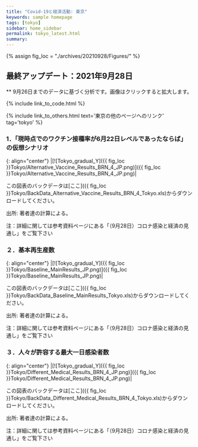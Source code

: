 ```yaml
---
title: "Covid-19と経済活動: 東京"
keywords: sample homepage
tags: [tokyo]
sidebar: home_sidebar
permalink: tokyo_latest.html
summary:
---
```


{% assign fig_loc = "./archives/20210928/Figures/" %}

## 最終アップデート：2021年9月28日
** 9月26日までのデータに基づく分析です。画像はクリックすると拡大します。

{% include link_to_code.html %}

{% include link_to_others.html text='東京の他のページへのリンク' tag='tokyo' %}





### 1．「現時点でのワクチン接種率が6月22日レベルであったならば」の仮想シナリオ

{: align="center"}
|[![Tokyo_gradual_Y]({{ fig_loc }}Tokyo/Alternative_Vaccine_Results_BRN_4_JP.png)]({{ fig_loc }}Tokyo/Alternative_Vaccine_Results_BRN_4_JP.png)|

この図表のバックデータは[ここ]({{ fig_loc }}Tokyo/BackData_Alternative_Vaccine_Results_BRN_4_Tokyo.xls)からダウンロードしてください。

出所: 著者達の計算による。<br>

注：詳細に関しては参考資料ページにある「（9月28日）コロナ感染と経済の見通し」をご覧下さい

### ２．基本再生産数

{: align="center"}
|[![Tokyo_gradual_Y]({{ fig_loc }}Tokyo/Baseline_MainResults_JP.png)]({{ fig_loc }}Tokyo/Baseline_MainResults_JP.png)|

この図表のバックデータは[ここ]({{ fig_loc }}Tokyo/BackData_Baseline_MainResults_Tokyo.xls)からダウンロードしてください。

出所: 著者達の計算による。<br>

注：詳細に関しては参考資料ページにある「（9月28日）コロナ感染と経済の見通し」をご覧下さい

### ３．人々が許容する最大一日感染者数

{: align="center"}
|[![Tokyo_gradual_Y]({{ fig_loc }}Tokyo/Different_Medical_Results_BRN_4_JP.png)]({{ fig_loc }}Tokyo/Different_Medical_Results_BRN_4_JP.png)|

この図表のバックデータは[ここ]({{ fig_loc }}Tokyo/BackData_Different_Medical_Results_BRN_4_Tokyo.xls)からダウンロードしてください。

出所: 著者達の計算による。<br>

注：詳細に関しては参考資料ページにある「（9月28日）コロナ感染と経済の見通し」をご覧下さい



